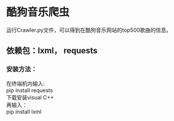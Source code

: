 # 酷狗音乐爬虫
运行Crawler.py文件，可以得到在酷狗音乐网站的top500歌曲的信息。  

## 依赖包：lxml， requests
### 安装方法：
在终端机内输入:  
pip install requests  
下载安装visual C++  
再输入：  
pip install lxml

